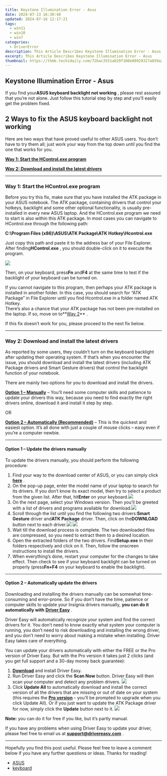 ```yaml
---
title: Keystone Illumination Error - Asus
date: 2024-07-13 16:30:48
updated: 2024-07-16 12:17:21
tags:
  - win11
  - win10
  - win7
categories:
  - DriverError
description: This Article Describes Keystone Illumination Error - Asus
excerpt: This Article Describes Keystone Illumination Error - Asus
thumbnail: https://thmb.techidaily.com/72bac3551a829f100e80929327a859a230ef81a06fa60256119f57f4b98caf7a.jpg
---
```


## Keystone Illumination Error - Asus

 If you find your**ASUS keyboard backlight not working** , please rest assured that you’re not alone. Just follow this tutorial step by step and you’ll easily get the problem fixed.

## 2 Ways to fix the ASUS keyboard backlight not working

 Here are two ways that have proved useful to other ASUS users. You don’t have to try them all; just work your way from the top down until you find the one that works for you.

**[Way 1: Start the HControl.exe program](https://atezr.pxf.io/752omg)**

**[Way 2: Download and install the latest drivers](https://turbotech.pxf.io/pyx4je)**

---

### **Way 1: Start the HControl.exe** program

 Before you try this fix, make sure that you have installed the ATK package in your ASUS notebook. The ATK package, containing drivers that control your hotkeys, backlight and some other optional functionality, is usually pre-installed in every new ASUS laptop. And the HControl.exe program we need to start is also within this ATK package. In most cases you can navigate to HControl.exe through the following path:

 **C:\Program Files (x86)\ASUS\ATK Package\ATK Hotkey\Hcontrol.exe**

 Just copy this path and paste it to the address bar of your File Explorer. After finding**HControl.exe** , you should double-click on it to execute the program.

![](https://images.drivereasy.com/wp-content/uploads/2019/08/image-53.png)

 Then, on your keyboard, press**Fn** and**F4** at the same time to test if the backlight of your keyboard can be turned on.

 If you cannot navigate to this program, then perhaps your ATK package is installed in another folder. In this case, you should search for “ATK Package” in File Explorer until you find Hcontrol.exe in a folder named ATK Hotkey.  
 There’s also a chance that your ATK package has not been pre-installed on the laptop. If so, move on to**[Way 2](https://bluetties.sjv.io/lxv4pm)** .

 If this fix doesn’t work for you, please proceed to the next fix below.

---

### **Way 2: Download and install the latest drivers**

 As reported by some users, they couldn’t turn on the keyboard backlight after updating their operating system. If that’s when you encounter the issue, you should download and install the latest drivers (including ATK Package drivers and Smart Gesture drivers) that control the backlight function of your notebook.

There are mainly two options for you to download and install the drivers.

**[Option 1 – Manually](https://printrendy.pxf.io/xyboy5)** – You’ll need some computer skills and patience to update your drivers this way, because you need to find exactly the right drivers online, download it and install it step by step.

OR

**[Option 2 – Automatically (Recommended)](#option2)**  – This is the quickest and easiest option. It’s all done with just a couple of mouse clicks – easy even if you’re a computer newbie.

---

#### Option 1 – Update the drivers manually

 To update the drivers manually, you should perform the following procedure:

1. Find your way to the download center of ASUS, or you can simply click **[here](https://www.asus.com/support/Download-Center/)**  .
2. On the pop-up page, enter the model name of your laptop to search for its drivers. If you don’t know its exact model, then try to select a product from the given list. After that, hit**Enter** on your keyboard.![](https://images.drivereasy.com/wp-content/uploads/2019/08/image-48.png)
3. On the next page, select your Windows version. Then you’ll be greeted with a list of drivers and programs available for download.![](https://images.drivereasy.com/wp-content/uploads/2019/08/2019-08-05_18-25-19.jpg)
4. Scroll through the list until you find the following two drivers:**Smart Gesture** driver and**ATK Package** driver. Then, click on the**DOWNLOAD** button next to each driver.![](https://images.drivereasy.com/wp-content/uploads/2019/08/2019-08-05_18-31-49.jpg) ![](https://images.drivereasy.com/wp-content/uploads/2019/08/2019-08-05_18-45-12.jpg)
5. Wait till the download process is complete. The two downloaded files are compressed, so you need to extract them to a desired location.
6. Open the extracted folders of the two drivers. Find**Setup.exe** in their folders respectively and click on it. Then, follow the onscreen instructions to install the drivers.
7. When everything’s done, restart your computer for the changes to take effect. Then check to see if your keyboard backlight can be turned on properly (press**Fn+F4** on your keyboard to enable the backlight).

---

#### Option 2 – Automatically update the drivers

 Downloading and installing the drivers manually can be somewhat time-consuming and error-prone. So if you don’t have the time, patience or computer skills to update your Insignia drivers manually, **you can do it automatically with** **[Driver Easy](https://tools.techidaily.com/drivereasy/download/)**  .

 Driver Easy will automatically recognize your system and find the correct drivers for it. You don’t need to know exactly what system your computer is running, you don’t need to risk downloading and installing the wrong driver, and you don’t need to worry about making a mistake when installing. Driver Easy takes care of everything.

 You can update your drivers automatically with either the FREE or the Pro version of Driver Easy. But with the Pro version it takes just 2 clicks (and you get full support and a 30-day money back guarantee):

1. **[Download](https://tools.techidaily.com/drivereasy/download/)**  and install Driver Easy.
2. Run Driver Easy and click the **Scan Now** button. Driver Easy will then scan your computer and detect any problem drivers. ![](https://images.drivereasy.com/wp-content/uploads/2019/08/2019-08-05_19-17-09.jpg)
3. Click **Update All** to automatically download and install the correct version of all the drivers that are missing or out of date on your system (this requires the **[Pro version](https://tools.techidaily.com/drivereasy/download/)**  – you’ll be prompted to upgrade when you click Update All). Or if you just want to update the ATK Package driver for now, simply click the **Update**  button next to it. ![](https://images.drivereasy.com/wp-content/uploads/2019/08/2019-08-05_19-15-46.jpg)

**Note:** you can do it for free if you like, but it’s partly manual.

 If you have any problems when using Driver Easy to update your driver, please feel free to email us at **<support@drivereasy.com>** .

---

 Hopefully you find this post useful. Please feel free to leave a comment below if you have any further questions or ideas. Thanks for reading!

* [ASUS](https://tools.techidaily.com/drivereasy/download/)
* [keyboard](https://bellelily.pxf.io/m5azgm)

<ins class="adsbygoogle"
     style="display:block"
     data-ad-format="autorelaxed"
     data-ad-client="ca-pub-7571918770474297"
     data-ad-slot="1223367746"></ins>



<ins class="adsbygoogle"
     style="display:block"
     data-ad-client="ca-pub-7571918770474297"
     data-ad-slot="8358498916"
     data-ad-format="auto"
     data-full-width-responsive="true"></ins>

